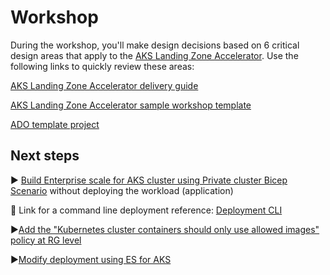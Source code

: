 # Workshop

During the workshop, you'll make design decisions based on 6 critical design areas that apply to the [AKS Landing Zone Accelerator](https://docs.microsoft.com/azure/cloud-adoption-framework/scenarios/aks/enterprise-scale-landing-zone). Use the following links to quickly review these areas:

[AKS Landing Zone Accelerator delivery guide](https://microsoft-my.sharepoint.com/:p:/p/aayodeji/EURaTZ97tyZFuT90INskRvYBYjjExdJCLIyRdejiZYMyXw?e=OkZc1a)

[AKS Landing Zone Accelerator sample workshop template](https://github.com/Azure/AKS-Landing-Zone-Accelerator/blob/main/materials/Enterprise%20Scale%20AKS%20workshop%20checklist.xlsm)

[ADO template project](https://dev.azure.com/cts-dem-demoorg/CTS-DEM-Playbooks/_backlogs/backlog/CTS-DEM-Playbooks%20Team/Epics)

## Next steps

:arrow_forward: [Build Enterprise scale for AKS cluster using Private cluster Bicep Scenario](https://github.com/Azure/AKS-Landing-Zone-Accelerator/tree/main/Scenarios/AKS-Secure-Baseline-PrivateCluster/Bicep) without deploying the workload (application)

:green_book: Link for a command line deployment reference: [Deployment CLI](https://github.com/Azure/AKS-Landing-Zone-Accelerator/blob/main/Scenarios/AKS-Secure-Baseline-PrivateCluster/Bicep/deployment.azcli)

:arrow_forward:[Add the "Kubernetes cluster containers should only use allowed images" policy at RG level](https://portal.azure.com/#blade/Microsoft_Azure_Policy/PolicyMenuBlade/Definitions)

:arrow_forward:[Modify deployment using ES for AKS](./deployment/README.md)
